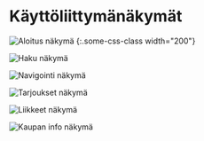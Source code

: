 Käyttöliittymänäkymät
=====================

![Aloitus näkymä](/aloitus_nakyma.png)
{:.some-css-class width="200"}

![Haku näkymä](/haku_nakyma.png)

![Navigointi näkymä](/navi_nakyma.png)

![Tarjoukset näkymä](/tarjoukset_nakyma.png)

![Liikkeet näkymä](/liikkeet_nakyma.png)

![Kaupan info näkymä](/kaupan_info_nakyma.png)

